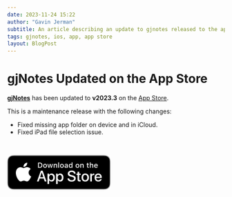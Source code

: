 ```yaml
---
date: 2023-11-24 15:22
author: "Gavin Jerman"
subtitle: An article describing an update to gjnotes released to the app store.
tags: gjnotes, ios, app, app store
layout: BlogPost
---
```


# gjNotes Updated on the App Store

[**gjNotes**](/projects/gjNotes) has been updated to **v2023.3** on the [App Store](https://apps.apple.com/app/gjnotes/id1562333522?platform=iphone).

This is a maintenance release with the following changes:
- Fixed missing app folder on device and in iCloud.
- Fixed iPad file selection issue.
<br>

[![download](/images/Download_on_the_App_Store_Badge_US-UK_RGB_blk_092917.svg)](https://apps.apple.com/app/gjnotes/id1562333522?platform=iphone)
